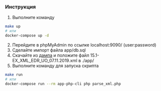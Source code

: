 ### Инструкция

1. Выполните команду

```bash
make up
# или
docker-compose up -d
```

2. Перейдите в phpMyAdmin по ссылке localhost:9090/  (user:password)
3. Сделайте импорт файла app/db.sql
4. Скачайте из [дампа](https://data.gov.ua/dataset/b244f35a-e50a-4a80-b704-032c42ba8142/resource/06bbccbd-e19c-40d5-9e18-447b110c0b4c/download/15-ufop.zip) и положите файл 15.1-EX_XML_EDR_UO_07.11.2019.xml в ./app/
5. Выполните команду для запуска скрипта
```bash
make run
# или
docker-compose run --rm app-php-cli php parse_xml.php
```